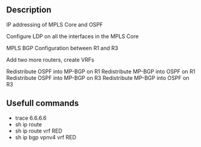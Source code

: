 ## Description

IP addressing of MPLS Core and OSPF

Configure LDP on all the interfaces in the MPLS Core


MPLS BGP Configuration between R1 and R3

Add two more routers, create VRFs

Redistribute OSPF into MP-BGP on R1
Redistribute MP-BGP into OSPF on R1
Redistribute OSPF into MP-BGP on R3
Redistribute MP-BGP into OSPF on R3


## Usefull commands

* trace 6.6.6.6
* sh ip route
* sh ip route vrf RED
* sh ip bgp vpnv4 vrf RED